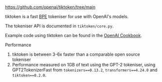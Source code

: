 
https://github.com/openai/tiktoken/tree/main

tiktoken is a fast [BPE](https://en.wikipedia.org/wiki/Byte_pair_encoding) tokeniser for use with OpenAI's models.

The tokeniser API is documented in `tiktoken/core.py`.

Example code using tiktoken can be found in the [OpenAI Cookbook](https://github.com/openai/openai-cookbook/blob/main/examples/How_to_count_tokens_with_tiktoken.ipynb).

Performance
1. tiktoken is between 3-6x faster than a comparable open source tokeniser
2. Performance measured on 1GB of text using the GPT-2 tokeniser, using GPT2TokenizerFast from `tokenizers==0.13.2`, `transformers==4.24.0` and `tiktoken==0.2.0`.
